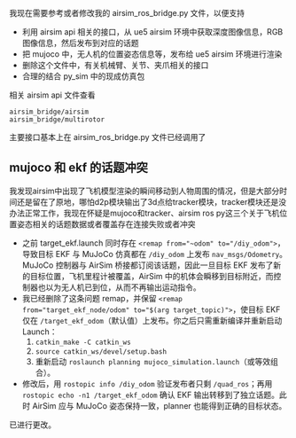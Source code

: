 我现在需要参考或者修改我的 airsim_ros_bridge.py 文件，以便支持
- 利用 airsim api 相关的接口，从 ue5 airsim 环境中获取深度图像信息，RGB图像信息，然后发布到对应的话题
- 把 mujoco 中，无人机的位置姿态信息等，发布给 ue5 airsim 环境进行渲染
- 删除这个文件中，有关机械臂、关节、夹爪相关的接口
- 合理的结合 py_sim 中的现成仿真包

相关 airsim api 文件查看
```shell
airsim_bridge/airsim
airsim_bridge/multirotor
```
主要接口基本上在 airsim_ros_bridge.py 文件已经调用了


## mujoco 和 ekf 的话题冲突

我发现airsim中出现了飞机模型渲染的瞬间移动到人物周围的情况，但是大部分时间还是留在了原地，哪怕d2p模块输出了3d点给tracker模块，tracker模块还是没办法正常工作，我现在怀疑是mujoco和tracker、airsim ros py这三个关于飞机位置姿态相关的话题数据或者覆盖存在连接失败或者冲突


- 之前 target_ekf.launch 同时存在 `<remap from="~odom" to="/diy_odom">`，导致目标 EKF 与 MuJoCo 仿真都在 `/diy_odom` 上发布 `nav_msgs/Odometry`。MuJoCo 控制器与 AirSim 桥接都订阅该话题，因此一旦目标 EKF 发布了新的目标位置，飞机里程计被覆盖，AirSim 中的机体会瞬移到目标附近，而控制器也以为无人机已到位，从而不再输出运动指令。  
- 我已经删除了这条问题 remap，并保留 `<remap from="target_ekf_node/odom" to="$(arg target_topic)">`，使目标 EKF 仅在 `/target_ekf_odom`（默认值）上发布。你之后只需重新编译并重新启动 Launch：  
  1. `catkin_make -C catkin_ws`  
  2. `source catkin_ws/devel/setup.bash`  
  3. 重新启动 `roslaunch planning mujoco_simulation.launch`（或等效组合）。  
- 修改后，用 `rostopic info /diy_odom` 验证发布者只剩 `/quad_ros`；再用 `rostopic echo -n1 /target_ekf_odom` 确认 EKF 输出转移到了独立话题。此时 AirSim 应与 MuJoCo 姿态保持一致，planner 也能得到正确的目标状态。

已进行更改。